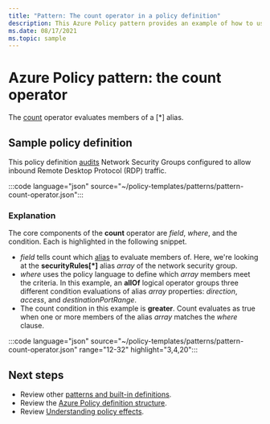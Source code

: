 ```yaml
---
title: "Pattern: The count operator in a policy definition"
description: This Azure Policy pattern provides an example of how to use the count operator in a policy definition.
ms.date: 08/17/2021
ms.topic: sample
---
```

# Azure Policy pattern: the count operator

The [count](../concepts/definition-structure-policy-rule.md#count) operator evaluates members of a \[\*\] alias.

## Sample policy definition

This policy definition [audits](../concepts/effect-audit.md) Network Security Groups configured to
allow inbound Remote Desktop Protocol (RDP) traffic.

:::code language="json" source="~/policy-templates/patterns/pattern-count-operator.json":::

### Explanation

The core components of the **count** operator are _field_, _where_, and the condition. Each is
highlighted in the following snippet.

- _field_ tells count which [alias](../concepts/definition-structure-alias.md) to evaluate members
  of. Here, we're looking at the **securityRules\[\*\]** alias _array_ of the network security
  group.
- _where_ uses the policy language to define which _array_ members meet the criteria. In this
  example, an **allOf** logical operator groups three different condition evaluations of alias
  _array_ properties: _direction_, _access_, and _destinationPortRange_.
- The count condition in this example is **greater**. Count evaluates as true when one or more
  members of the alias _array_ matches the _where_ clause.

:::code language="json" source="~/policy-templates/patterns/pattern-count-operator.json" range="12-32" highlight="3,4,20":::

## Next steps

- Review other [patterns and built-in definitions](./index.md).
- Review the [Azure Policy definition structure](../concepts/definition-structure-basics.md).
- Review [Understanding policy effects](../concepts/effect-basics.md).
